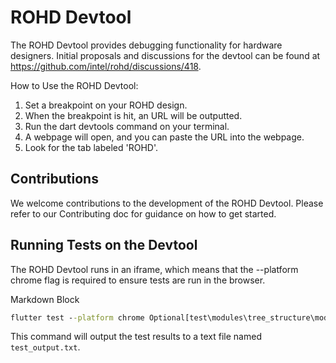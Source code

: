 # ROHD Devtool

The ROHD Devtool provides debugging functionality for hardware designers. Initial proposals and discussions for the devtool can be found at https://github.com/intel/rohd/discussions/418.

How to Use the ROHD Devtool:

1. Set a breakpoint on your ROHD design.
2. When the breakpoint is hit, an URL will be outputted.
3. Run the dart devtools command on your terminal.
4. A webpage will open, and you can paste the URL into the webpage.
5. Look for the tab labeled 'ROHD'.

## Contributions

We welcome contributions to the development of the ROHD Devtool. Please refer to our Contributing doc for guidance on how to get started.

## Running Tests on the Devtool

The ROHD Devtool runs in an iframe, which means that the --platform chrome flag is required to ensure tests are run in the browser.

Markdown Block

```cmd
flutter test --platform chrome Optional[test\modules\tree_structure\model_tree_card_test.dart] > test_output.txt
```

This command will output the test results to a text file named `test_output.txt`.
